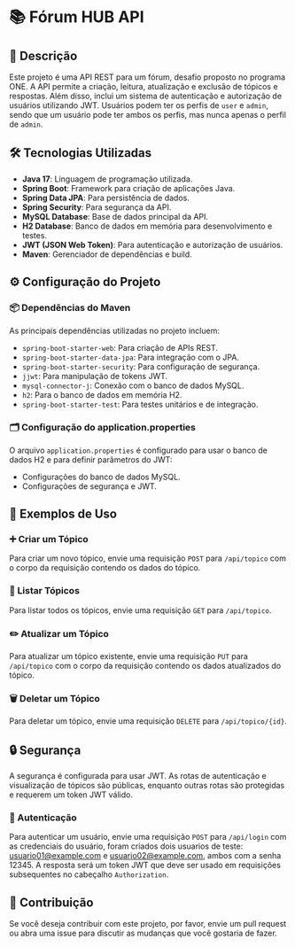 # 📚 Fórum HUB API

## 📝 Descrição

Este projeto é uma API REST para um fórum, desafio proposto no programa ONE. A API permite a criação, leitura, atualização e exclusão de tópicos e respostas. Além disso, inclui um sistema de autenticação e autorização de usuários utilizando JWT. Usuários podem ter os perfis de `user` e `admin`, sendo que um usuário pode ter ambos os perfis, mas nunca apenas o perfil de `admin`.

## 🛠️ Tecnologias Utilizadas

- **Java 17**: Linguagem de programação utilizada.
- **Spring Boot**: Framework para criação de aplicações Java.
- **Spring Data JPA**: Para persistência de dados.
- **Spring Security**: Para segurança da API.
- **MySQL Database**: Base de dados principal da API.
- **H2 Database**: Banco de dados em memória para desenvolvimento e testes.
- **JWT (JSON Web Token)**: Para autenticação e autorização de usuários.
- **Maven**: Gerenciador de dependências e build.

## ⚙️ Configuração do Projeto

### 📦 Dependências do Maven

As principais dependências utilizadas no projeto incluem:

- `spring-boot-starter-web`: Para criação de APIs REST.
- `spring-boot-starter-data-jpa`: Para integração com o JPA.
- `spring-boot-starter-security`: Para configuração de segurança.
- `jjwt`: Para manipulação de tokens JWT.
- `mysql-connector-j`: Conexão com o banco de dados MySQL.
- `h2`: Para o banco de dados em memória H2.
- `spring-boot-starter-test`: Para testes unitários e de integração.

### 🗂️ Configuração do application.properties

O arquivo `application.properties` é configurado para usar o banco de dados H2 e para definir parâmetros do JWT:

- Configurações do banco de dados MySQL.
- Configurações de segurança e JWT.


## 🚀 Exemplos de Uso

### ➕ Criar um Tópico

Para criar um novo tópico, envie uma requisição `POST` para `/api/topico` com o corpo da requisição contendo os dados do tópico.

### 📄 Listar Tópicos

Para listar todos os tópicos, envie uma requisição `GET` para `/api/topico`.

### ✏️ Atualizar um Tópico

Para atualizar um tópico existente, envie uma requisição `PUT` para `/api/topico` com o corpo da requisição contendo os dados atualizados do tópico.

### 🗑️ Deletar um Tópico

Para deletar um tópico, envie uma requisição `DELETE` para `/api/topico/{id}`.

## 🔒 Segurança

A segurança é configurada para usar JWT. As rotas de autenticação e visualização de tópicos são públicas, enquanto outras rotas são protegidas e requerem um token JWT válido.

### 🔑 Autenticação

Para autenticar um usuário, envie uma requisição `POST` para `/api/login` com as credenciais do usuário, foram criados dois usuarios de teste: usuario01@example.com e usuario02@example.com, ambos com a senha 12345. A resposta será um token JWT que deve ser usado em requisições subsequentes no cabeçalho `Authorization`.

## 🤝 Contribuição

Se você deseja contribuir com este projeto, por favor, envie um pull request ou abra uma issue para discutir as mudanças que você gostaria de fazer.
